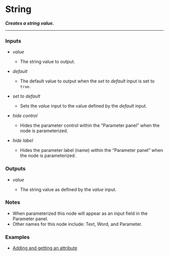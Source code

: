 # String

**_Creates a string value._**

---


### Inputs

* _value_

  * The string value to output.

* _default_

  * The default value to output when the _set to default_ input is set to `true`.

* _set to default_

  * Sets the _value_ input to the value defined by the _default_ input.

* _hide control_

  * Hides the parameter control within the “Parameter panel” when the node is parameterized.

* _hide label_

  * Hides the parameter label (name) within the “Parameter panel” when the node is parameterized.


### Outputs

* _value_

  * The string value as defined by the _value_ input.


### Notes



* When parameterized this node will appear as an input field in the Parameter panel.
* Other names for this node include: Text, Word, and Parameter.


### Examples



* <a href="https://creator.trimble.com/graph?assetURI=whp:dc99eca7-c20c-4256-8fc2-d505f2e00029&version=latest" target="_blank">Adding and getting an attribute</a>
